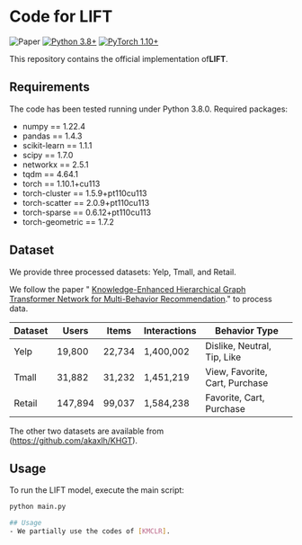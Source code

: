 # Code for LIFT

![Paper](https://img.shields.io/badge/Paper-ISWC%202025-blue)
[![Python 3.8+](https://img.shields.io/badge/Python-3.8%2B-green)](https://www.python.org/)
[![PyTorch 1.10+](https://img.shields.io/badge/PyTorch-1.10%2B-red)](https://pytorch.org/)

This repository contains the official implementation of ​**LIFT**.

## Requirements
The code has been tested running under Python 3.8.0. Required packages:
- numpy == 1.22.4
- pandas == 1.4.3
- scikit-learn == 1.1.1
- scipy == 1.7.0
- networkx == 2.5.1
- tqdm == 4.64.1  
- torch == 1.10.1+cu113
- torch-cluster == 1.5.9+pt110cu113
- torch-scatter == 2.0.9+pt110cu113
- torch-sparse == 0.6.12+pt110cu113
- torch-geometric == 1.7.2 

## Dataset

We provide three processed datasets: Yelp, Tmall, and Retail.

We follow the paper " [Knowledge-Enhanced Hierarchical Graph Transformer Network
for Multi-Behavior Recommendation](https://github.com/akaxlh/KHGT)." to process data.


| Dataset | Users   | Items  | Interactions | Behavior Type                  |
| ------- | ------- | ------ | ------------ | ------------------------------ |
| Yelp    | 19,800  | 22,734 | 1,400,002    | Dislike, Neutral, Tip, Like    |
| Tmall   | 31,882  | 31,232 | 1,451,219    | View, Favorite, Cart, Purchase |
| Retail  | 147,894 | 99,037 | 1,584,238    | Favorite, Cart, Purchase       | 


The other two datasets are available from (https://github.com/akaxlh/KHGT).

## Usage
To run the LIFT model, execute the main script:
```bash
python main.py

## Usage
- We partially use the codes of [KMCLR].
